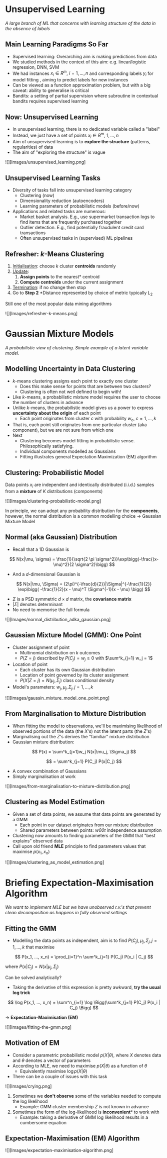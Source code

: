 # Unsupervised Learning
_A large branch of ML that concerns with learning structure of the data in the absence of labels_

## Main Learning Paradigms So Far
- Supervised learning: Overarching aim is making predictions from data
- We studied methods in the context of this aim: e.g. linear/logistic regression, DNN, SVM
- We had instances $x_i \in R^m, \ i = 1, ..., n$ and corresponding labels $y_i$ for model fitting , aiming to predict labels for new instances
- Can be viewed as a function approximation problem, but with a big caveat: ability to generalise is critical
- Bandits: a setting of partial supervision where subroutine in contextual bandits requires supervised learning

## Now: Unsupervised Learning
- In unsupervised learning, there is no dedicated variable called a "label"
- Instead, we just have a set of points $x_i \in R^m, \ 1, ..., n$
- Aim of unsupervised learning is to **explore the structure** (patterns, regularities) of data
- The aim of "exploring the structure" is vague

![][Images/unsupervised_learning.png]

## Unsupervised Learning Tasks
- Diversity of tasks fall into unsupervised learning category
	- Clustering (now)
	- Dimensionality reduction (autoencoders)
	- Learning parameters of probabilistic models (before/now)
- Applications and related tasks are numerous:
	- Market basket analysis. E.g., use supermarket transaction logs to find items that are frequently purchased together
	- Outlier detection. E.g., find potentially fraudulent credit card transactions
	- Often unsupervised tasks in (supervised) ML pipelines

## Refresher: $k$-Means Clustering
1. <u>Initialisation</u>: choose $k$ cluster **centroids** randomly
2. <u>Update</u>:
	1. **Assign points** to the nearest* centroid
	2. **Compute centroids** under the current assignment
3. <u>Termination</u>: if no change then stop
4. Go to **Step 2**
*Distance represented by choice of metric typically $L_2$

Still one of the most popular data mining algorithms

![][Images/refresher-k-means.png]

# Gaussian Mixture Models
_A probabilistic view of clustering. Simple example of a latent variable model._

## Modelling Uncertainty in Data Clustering
- $k$-means clustering assigns each point to exactly one cluster
	- Does this make sense for points that are between two clusters?
	- Clustering is often not well defined to begin with!
- Like $k$-means, a probabilistic mixture model requires the user to choose the number of clusters in advance
- Unlike $k$-means, the probabilistic model gives us a power to express **uncertainty about the origin** of each point
	- Each point originates from cluster $c$ with probability $w_c$, $c=1, ..., k$ 
- That is, each point still originates from one particular cluster (aka component), but we are not sure from which one
- Next
	- Clustering becomes model fitting in probabilistic sense. Philosophically satisfying.
	- Individual components modelled as Gaussians
	- Fitting illustrates general Expectation Maximization (EM) algorithm

## Clustering: Probabilistic Model
Data points $x_i$ are independent and identically distributed (i.i.d.) samples from a **mixture** of $K$ distributions (components)

![][Images/clustering-probabilistic-model.png]

In principle, we can adopt any probability distribution for the **components**, however, the normal distribution is a common modelling choice $\rightarrow$ Gaussian Mixture Model

## Normal (aka Gaussian) Distribution
- Recall that a 1D Gaussian is

$$
N(x|\mu, \sigma) = \frac{1}{\sqrt{2 \pi \sigma^2}}\exp\bigg(-\frac{(x-\mu)^2}{2 \sigma^2}\bigg)
$$

- And a $d$-dimensional Gaussian is

$$
N(x|\mu, \Sigma) = (2\pi)^{-\frac{d}{2}}|\Sigma|^{-\frac{1}{2}} \exp\bigg( -\frac{1}{2}(x - \mu)^T \Sigma^{-1}(x - \mu) \bigg)
$$

- $\Sigma$ is a PSD symmetric $d \times d$ matrix, the **covariance matrix**
- $|\Sigma|$ denotes determinant
- No need to memorise the full formula

![][Images/normal_distribution_adka_gaussian.png]

## Gaussian Mixture Model (GMM): One Point
- Cluster assignment of point
	- Multinomial distribution on $k$ outcomes
	- $P(Z = j)$ described by $P(C_j) = w_j \geq 0$ with $\sum^k_{j=1} w_j = 1$ 
- Location of point
	- Each cluster has its own Gaussian distribution
	- Location of point governed by its cluster assignment
	- $P(X|Z=j) = N(\mu_j, \Sigma_j)$ class conditional density
- Model's parameters: $w_j, \mu_j, \Sigma_j, j = 1, ..., k$ 

![][Images/gaussin_mixture_model_one_point.png]

## From Marginalisation to Mixture Distribution
- When fitting the model to observations, we'll be maximising likelihood of observed portions of the data (the $X$'s) not the latent parts (the $Z$'s)
- Marginalising out the $Z$'s derives the "familiar" mixture distribution
- Gaussian mixture distribution:

$$
P(x) = \sum^k_{j=1}w_j N(x|\mu_j, \Sigma_j)
$$

$$
= \sum^k_{j=1} P(C_j) P(x|C_j)
$$

- A convex combination of Gaussians
- Simply marginalisation at work

![][Images/from-marginalisation-to-mixture-distribution.png]

## Clustering as Model Estimation
- Given a set of data points, we assume that data points are generated by a GMM
	- Each point in our dataset originates from our mixture distribution
	- Shared parameters between points: _w00t_ independence assumption
- Clustering now amounts to finding parameters of the GMM that "best explains" observed data
- Call upon old friend **MLE** principle to find parameters values that maximise $p(x_1, x_n)$

![][Images/clustering_as_model_estimation.png]

# Briefing Expectation-Maximisation Algorithm
_We want to implement MLE but we have unobserved r.v.'s that prevent clean decomposition as happens in fully observed settings_

## Fitting the GMM
- Modelling the data points as independent, aim is to find $P(C_j), \mu_j, \Sigma_j, j=1, ..., k$ that maximise

$$
P(x_1, ..., x_n) = \prod_{i=1}^n \sum^k_{j=1} P(C_j) P(x_i | C_j)
$$

where $P(x|C_j) = N(x|\mu_j, \Sigma_j)$ 

Can be solved analytically?

- Taking the derivative of this expression is pretty awkward, **try the usual log trick**

$$
\log P(x_1, ..., x_n) = \sum^n_{i=1} \log \Bigg(\sum^k_{j=1} P(C_j) P(x_i | C_j) \Bigg)
$$

$\rightarrow$ **Expectation-Maximisation (EM)**

![][Images/fitting-the-gmm.png]
## Motivation of EM
- Consider a parametric probabilistic model $p(X| \theta)$, where $X$ denotes data and $\theta$ denotes a vector of parameters
- According to MLE, we need to maximise $p(X|\theta)$ as a function of $\theta$
	- Equivalently maximise $\log p (X|\theta)$ 
- There can be a couple of issues with this task

![][Images/crying.png]

1. Sometimes we **don't observe** some of the variables needed to compute the log likelihood
	- Example: GMM cluster membership $Z$ is not known in advance
2. Sometimes the form of the log-likelihood is **inconvenient*** to work with
	- Example: taking a derivative of GMM log likelihood results in a cumbersome equation

## Expectation-Maximisation (EM) Algorithm

![][Images/expectation-maximisation-algorithm.png]